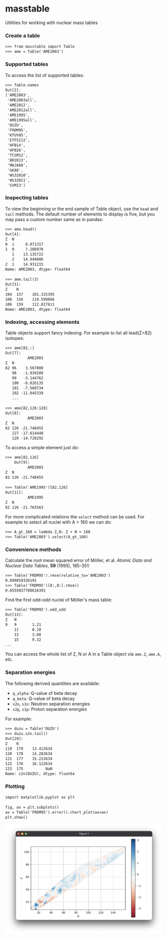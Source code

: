 # masstable

Utilities for working with nuclear mass tables

### Create a table

    >>> from masstable import Table
    >>> ame = Table('AME2003')

### Supported tables

To access the list of supported tables:

    >>> Table.names
    Out[2]:
    ['AME2003',
     'AME2003all',
     'AME2012',
     'AME2012all',
     'AME1995',
     'AME1995all',
     'DUZU',
     'FRDM95',
     'KTUY05',
     'ETFSI12',
     'HFB14',
     'HFB26',
     'TCSM12',
     'BR2013',
     'MAJA88',
     'GK88',
     'WS32010',
     'WS32011',
     'SVM13']

### Inspecting tables

To view the beginning or the end sample of Table object, use the ``head`` and
``tail`` methods. The default number of elements to display is five, but you
may pass a custom number same as in pandas:

    >>> ame.head()
    Out[4]:
    Z  N
    0  1     8.071317
    1  0     7.288970
       1    13.135722
       2    14.949806
    2  1    14.931215
    Name: AME2003, dtype: float64

    >>> ame.tail(3)
    Out[5]:
    Z    N
    104  157    101.315395
    108  156    119.599066
    106  159    112.817611
    Name: AME2003, dtype: float64

### Indexing, accessing elements

Table objects support fancy indexing. For example to list all lead(Z=82) isotopes:

    >>> ame[82,:]
    Out[7]:
              AME2003
    Z  N
    82 96    3.567800
       98   -1.939209
       99   -3.144762
       100  -6.826135
       101  -7.568734
       102 -11.045339
       ...

    >>> ame[82,126:128]
    Out[8]:
              AME2003
    Z  N
    82 126 -21.748455
       127 -17.614440
       128 -14.728292

To access a simple element just do:

    >>> ame[82,126]
        Out[9]:
              AME2003
    Z  N
    82 126 -21.748455

    >>> Table('AME1995')[82,126]
    Out[11]:
              AME1995
    Z  N
    82 126 -21.763563

For more complicated relations the ``select`` method can be used. For example to select all nuclei with A > 160 we can do:

    >>> A_gt_160 = lambda Z,N: Z + N > 160
    >>> Table('AME2003').select(A_gt_160)

### Convenience methods

Calculate the root mean squared error of Möller, et al. *Atomic Data and Nuclear Data Tables*, **59** (1995), 185-351:

    >>> Table('FRDM95').rmse(relative_to='AME2003')
    0.890859326191
    >>> Table('FRDM95')[8:,8:].rmse()
    0.6555037788616391

Find the first odd-odd nuclei of Möller's mass table:

    >>> Table('FRDM95').odd_odd
    Out[13]:
    Z   N
    9   9       1.21
        11      0.10
        13      3.08
        15      9.32
    ...

You can access the whole list of Z, N or A in a Table object via ``ame.Z``, ``ame.A``, etc.

### Separation energies

The following derived quantities are available:

- ``q_alpha``: Q-value of beta decay
- ``q_beta``: Q-value of beta decay
- ``s2n``, ``s1n``: Neutron separation energies
- ``s2p``, ``s1p``: Proton separation energies

For example:

    >>> duzu = Table('DUZU')
    >>> duzu.s2n.tail()
    Out[29]:
    Z    N
    119  179    13.412634
    120  178    14.282634
    121  177    15.222634
    122  176    16.122634
    123  175          NaN
    Name: s2n(DUZU), dtype: float64

### Plotting

    import matplotlib.pyplot as plt

    fig, ax = plt.subplots()
    ax = Table('FRDM95').error().chart_plot(ax=ax)
    plt.show()

![](plotting.png "Error chart")